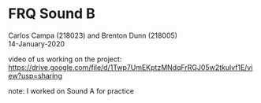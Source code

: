 # FRQ Sound B
Carlos Campa (218023) and Brenton Dunn (218005) <br/>14-January-2020

video of us working on the project: https://drive.google.com/file/d/1Twp7UmEKptzMNdqFrRGJ05w2tkulvf1E/view?usp=sharing

note: I worked on Sound A for practice 
